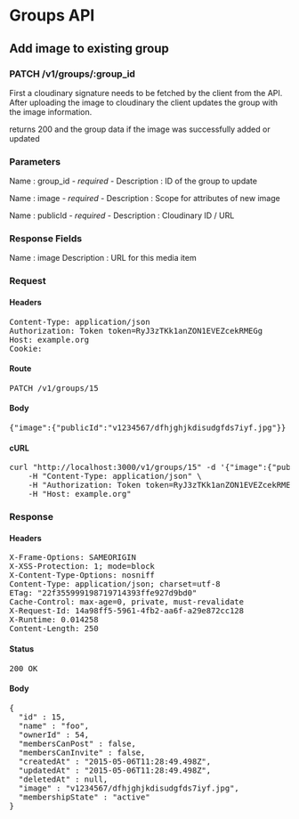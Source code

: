 # Groups API

## Add image to existing group

### PATCH /v1/groups/:group_id

First a cloudinary signature needs to be fetched by the client from the API. After uploading the image to cloudinary the client updates the group with the image information.

returns 200 and the group data if the image was successfully added or updated

### Parameters

Name : group_id *- required -*
Description : ID of the group to update

Name : image *- required -*
Description : Scope for attributes of new image

Name : publicId *- required -*
Description : Cloudinary ID / URL


### Response Fields

Name : image
Description : URL for this media item

### Request

#### Headers

<pre>Content-Type: application/json
Authorization: Token token=RyJ3zTKk1anZON1EVEZcekRMEGg
Host: example.org
Cookie: </pre>

#### Route

<pre>PATCH /v1/groups/15</pre>

#### Body

<pre>{"image":{"publicId":"v1234567/dfhjghjkdisudgfds7iyf.jpg"}}</pre>

#### cURL

<pre class="request">curl &quot;http://localhost:3000/v1/groups/15&quot; -d &#39;{&quot;image&quot;:{&quot;publicId&quot;:&quot;v1234567/dfhjghjkdisudgfds7iyf.jpg&quot;}}&#39; -X PATCH \
	-H &quot;Content-Type: application/json&quot; \
	-H &quot;Authorization: Token token=RyJ3zTKk1anZON1EVEZcekRMEGg&quot; \
	-H &quot;Host: example.org&quot;</pre>

### Response

#### Headers

<pre>X-Frame-Options: SAMEORIGIN
X-XSS-Protection: 1; mode=block
X-Content-Type-Options: nosniff
Content-Type: application/json; charset=utf-8
ETag: &quot;22f355999198719714393ffe927d9bd0&quot;
Cache-Control: max-age=0, private, must-revalidate
X-Request-Id: 14a98ff5-5961-4fb2-aa6f-a29e872cc128
X-Runtime: 0.014258
Content-Length: 250</pre>

#### Status

<pre>200 OK</pre>

#### Body

<pre>{
  "id" : 15,
  "name" : "foo",
  "ownerId" : 54,
  "membersCanPost" : false,
  "membersCanInvite" : false,
  "createdAt" : "2015-05-06T11:28:49.498Z",
  "updatedAt" : "2015-05-06T11:28:49.498Z",
  "deletedAt" : null,
  "image" : "v1234567/dfhjghjkdisudgfds7iyf.jpg",
  "membershipState" : "active"
}</pre>
